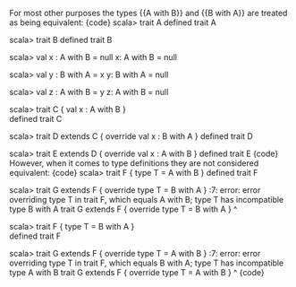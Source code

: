For most other purposes the types {{A with B}} and {{B with A}} are treated as being equivalent: 
{code}
scala> trait A 
defined trait A

scala> trait B
defined trait B

scala> val x : A with B = null
x: A with B = null

scala> val y : B with A = x
y: B with A = null

scala> val z : A with B = y
z: A with B = null


scala> trait C { val x : A with B }                   
defined trait C

scala> trait D extends C { override val x : B with A }
defined trait D

scala> trait E extends D { override val x : A with B }
defined trait E
{code}
However, when it comes to type definitions they are not considered equivalent:
{code}
scala> trait F { type T = A with B }
defined trait F

scala> trait G extends F { override type T = B with A }
<console>:7: error: error overriding type T in trait F, which equals A with B;
 type T has incompatible type B with A
       trait G extends F { override type T = B with A }
                                         ^

scala> trait F { type T = B with A }                   
defined trait F

scala> trait G extends F { override type T = A with B }
<console>:7: error: error overriding type T in trait F, which equals B with A;
 type T has incompatible type A with B
       trait G extends F { override type T = A with B }
                                         ^
{code} 
